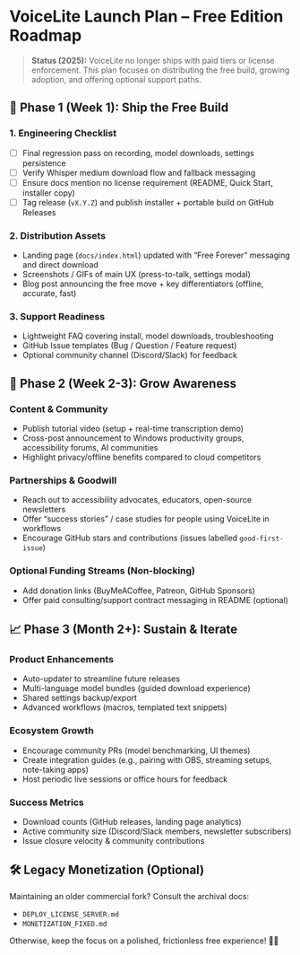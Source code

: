 # VoiceLite Launch Plan – Free Edition Roadmap

> **Status (2025):** VoiceLite no longer ships with paid tiers or license enforcement. This plan
> focuses on distributing the free build, growing adoption, and offering optional support paths.

## 🚀 Phase 1 (Week 1): Ship the Free Build

### 1. Engineering Checklist
- [ ] Final regression pass on recording, model downloads, settings persistence
- [ ] Verify Whisper medium download flow and fallback messaging
- [ ] Ensure docs mention no license requirement (README, Quick Start, installer copy)
- [ ] Tag release (`vX.Y.Z`) and publish installer + portable build on GitHub Releases

### 2. Distribution Assets
- Landing page (`docs/index.html`) updated with “Free Forever” messaging and direct download
- Screenshots / GIFs of main UX (press-to-talk, settings modal)
- Blog post announcing the free move + key differentiators (offline, accurate, fast)

### 3. Support Readiness
- Lightweight FAQ covering install, model downloads, troubleshooting
- GitHub Issue templates (Bug / Question / Feature request)
- Optional community channel (Discord/Slack) for feedback

## 📣 Phase 2 (Week 2-3): Grow Awareness

### Content & Community
- Publish tutorial video (setup + real-time transcription demo)
- Cross-post announcement to Windows productivity groups, accessibility forums, AI communities
- Highlight privacy/offline benefits compared to cloud competitors

### Partnerships & Goodwill
- Reach out to accessibility advocates, educators, open-source newsletters
- Offer “success stories” / case studies for people using VoiceLite in workflows
- Encourage GitHub stars and contributions (issues labelled `good-first-issue`)

### Optional Funding Streams (Non-blocking)
- Add donation links (BuyMeACoffee, Patreon, GitHub Sponsors)
- Offer paid consulting/support contract messaging in README (optional)

## 📈 Phase 3 (Month 2+): Sustain & Iterate

### Product Enhancements
- Auto-updater to streamline future releases
- Multi-language model bundles (guided download experience)
- Shared settings backup/export
- Advanced workflows (macros, templated text snippets)

### Ecosystem Growth
- Encourage community PRs (model benchmarking, UI themes)
- Create integration guides (e.g., pairing with OBS, streaming setups, note-taking apps)
- Host periodic live sessions or office hours for feedback

### Success Metrics
- Download counts (GitHub releases, landing page analytics)
- Active community size (Discord/Slack members, newsletter subscribers)
- Issue closure velocity & community contributions

## 🛠 Legacy Monetization (Optional)
Maintaining an older commercial fork? Consult the archival docs:
- `DEPLOY_LICENSE_SERVER.md`
- `MONETIZATION_FIXED.md`

Otherwise, keep the focus on a polished, frictionless free experience! 🎤✨

